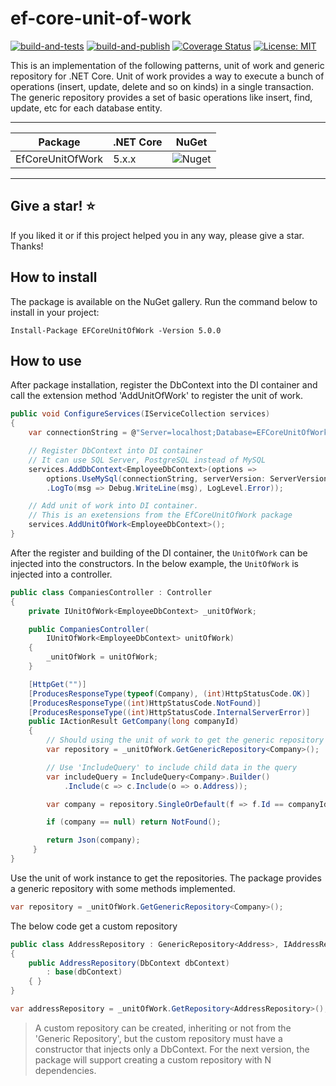# ef-core-unit-of-work

[![build-and-tests](https://github.com/Alelho/ef-core-unit-of-work/actions/workflows/build-and-tests.yml/badge.svg)](https://github.com/Alelho/ef-core-unit-of-work/actions/workflows/build-and-tests.yml)
[![build-and-publish](https://github.com/Alelho/ef-core-unit-of-work/actions/workflows/build-and-publish.yml/badge.svg)](https://github.com/Alelho/ef-core-unit-of-work/actions/workflows/build-and-publish.yml)
[![Coverage Status](https://coveralls.io/repos/github/Alelho/ef-core-unit-of-work/badge.svg)](https://coveralls.io/github/Alelho/ef-core-unit-of-work?branch=ef-core-unit-of-work-5)
[![License: MIT](https://img.shields.io/badge/License-MIT-yellow.svg)](https://opensource.org/licenses/MIT)

This is an implementation of the following patterns, unit of work and generic repository for .NET Core. Unit of work provides a way to execute a bunch of operations (insert, update, delete and so on kinds) in a single transaction. The generic repository provides a set of basic operations like insert, find, update, etc for each database entity.

---

| Package | .NET Core | NuGet |
|---|---|---|
| EfCoreUnitOfWork | 5.x.x | ![Nuget](https://img.shields.io/nuget/v/EFCoreUnitOfWork) |

---

## Give a star! :star:

If you liked it or if this project helped you in any way, please give a star. Thanks!

## How to install
The package is available on the NuGet gallery. Run the command below to install in your project:

```
Install-Package EFCoreUnitOfWork -Version 5.0.0
```

## How to use
After package installation, register the DbContext into the DI container and call the extension method 'AddUnitOfWork' to register the unit of work.

````csharp
public void ConfigureServices(IServiceCollection services)
{
    var connectionString = @"Server=localhost;Database=EFCoreUnitOfWork;Uid=root;Pwd=123456;";

    // Register DbContext into DI container
    // It can use SQL Server, PostgreSQL instead of MySQL
    services.AddDbContext<EmployeeDbContext>(options =>
        options.UseMySql(connectionString, serverVersion: ServerVersion.AutoDetect(connectionString))
        .LogTo(msg => Debug.WriteLine(msg), LogLevel.Error));

    // Add unit of work into DI container.
    // This is an exetensions from the EfCoreUnitOfWork package
    services.AddUnitOfWork<EmployeeDbContext>();
}
````

After the register and building of the DI container, the `UnitOfWork` can be injected into the constructors. In the below example, the `UnitOfWork` is injected into a controller.

````csharp
public class CompaniesController : Controller
{
    private IUnitOfWork<EmployeeDbContext> _unitOfWork;

    public CompaniesController(
        IUnitOfWork<EmployeeDbContext> unitOfWork)
    {
        _unitOfWork = unitOfWork;
    }

    [HttpGet("")]
    [ProducesResponseType(typeof(Company), (int)HttpStatusCode.OK)]
    [ProducesResponseType((int)HttpStatusCode.NotFound)]
    [ProducesResponseType((int)HttpStatusCode.InternalServerError)]
    public IActionResult GetCompany(long companyId)
    {
        // Should using the unit of work to get the generic repository
        var repository = _unitOfWork.GetGenericRepository<Company>();

        // Use 'IncludeQuery' to include child data in the query
        var includeQuery = IncludeQuery<Company>.Builder()
            .Include(c => c.Include(o => o.Address));

        var company = repository.SingleOrDefault(f => f.Id == companyId, includeQuery);

        if (company == null) return NotFound();

        return Json(company);
     }
}
````

Use the unit of work instance to get the repositories. The package provides a generic repository with some methods implemented.
````csharp
var repository = _unitOfWork.GetGenericRepository<Company>();
````

The below code get a custom repository
````csharp
public class AddressRepository : GenericRepository<Address>, IAddressRepository
{
    public AddressRepository(DbContext dbContext)
        : base(dbContext)
    { }
}
````
````csharp
var addressRepository = _unitOfWork.GetRepository<AddressRepository>();
````
> A custom repository can be created, inheriting or not from the 'Generic Repository', but the custom repository must have a constructor that injects only a DbContext. For the next version, the package will support creating a custom repository with N dependencies.




